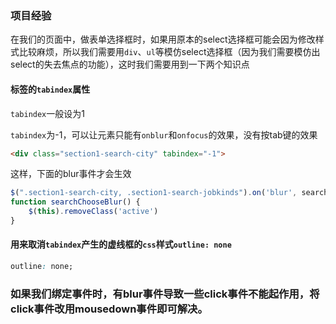 ### 项目经验

在我们的页面中，做表单选择框时，如果用原本的select选择框可能会因为修改样式比较麻烦，所以我们需要用`div`、`ul`等模仿select选择框（因为我们需要模仿出select的失去焦点的功能），这时我们需要用到一下两个知识点

#### 标签的`tabindex`属性

`tabindex`一般设为1

`tabindex`为-1，可以让元素只能有`onblur`和`onfocus`的效果，没有按tab键的效果

```html
<div class="section1-search-city" tabindex="-1">
```

这样，下面的blur事件才会生效

```js
$(".section1-search-city, .section1-search-jobkinds").on('blur', searchChooseBlur)
function searchChooseBlur() {
    $(this).removeClass('active')
}
```



#### 用来取消`tabindex`产生的虚线框的`css`样式`outline: none`

```css
outline: none;
```



### 如果我们绑定事件时，有blur事件导致一些click事件不能起作用，将click事件改用mousedown事件即可解决。

